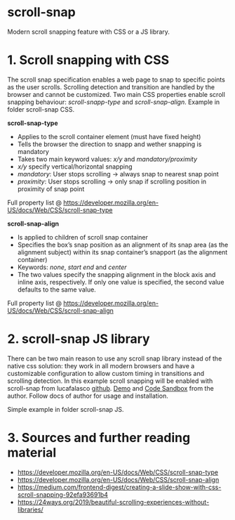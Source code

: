 # scroll-snap

Modern scroll snapping feature with CSS or a JS library.

# 1. Scroll snapping with CSS

The scroll snap specification enables a web page to snap to specific points as the user scrolls. Scrolling detection and transition are handled by the browser and cannot be customized. Two main CSS properties enable scroll snapping behaviour: _scroll-snapp-type_ and _scroll-snap-align_. Example in folder scroll-snap CSS.

**scroll-snap-type**

- Applies to the scroll container element (must have fixed height)
- Tells the browser the direction to snapp and wether snapping is mandatory
- Takes two main keyword values: _x/y_ and _mandatory/proximity_
- _x/y_ specify vertical/horizontal snapping
- _mandatory_: User stops scrolling -> always snap to nearest snap point
- _proximity_: User stops scrolling -> only snap if scrolling position in proximity of snap point

Full property list @ https://developer.mozilla.org/en-US/docs/Web/CSS/scroll-snap-type

**scroll-snap-align**

- Is applied to children of scroll snap container
- Specifies the box’s snap position as an alignment of its snap area (as the alignment subject) within its snap container’s snapport (as the alignment container)
- Keywords: _none_, _start end_ and _center_
- The two values specify the snapping alignment in the block axis and inline axis, respectively. If only one value is specified, the second value defaults to the same value.

Full property list @ https://developer.mozilla.org/en-US/docs/Web/CSS/scroll-snap-align

# 2. scroll-snap JS library

There can be two main reason to use any scroll snap library instead of the native css solution: they work in all modern browsers and have a customizable configuration to allow custom timing in transitions and scrolling detection. In this example scroll snapping will be enabled with scroll-snap from lucafalasco [github](https://github.com/lucafalasco/scroll-snap). [Demo](https://lucafalasco.github.io/scroll-snap/) and [Code Sandbox](https://codesandbox.io/s/n2ynjj8lj) from the author. Follow docs of author for usage and installation.

Simple example in folder scroll-snap JS.

# 3. Sources and further reading material

- https://developer.mozilla.org/en-US/docs/Web/CSS/scroll-snap-type
- https://developer.mozilla.org/en-US/docs/Web/CSS/scroll-snap-align
- https://medium.com/frontend-digest/creating-a-slide-show-with-css-scroll-snapping-92efa93691b4
- https://24ways.org/2019/beautiful-scrolling-experiences-without-libraries/
